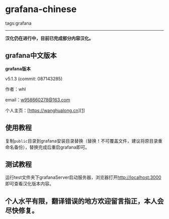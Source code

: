 # grafana-chinese

tags:grafana

---

**汉化仍在进行中，目前已完成部分内容汉化。**

## grafana中文版本

**grafana版本**

v5.1.3 (commit: 087143285)


作者：whl

email：w958660278@163.com

个人主页：[https://wanghualong.cn][1]

## 使用教程

复制`public`目录到grafana安装目录替换（替换！不可覆盖文件，建议将原目录重命名备份），替换完成后重启grafana即可。


## 测试教程

运行test文件夹下grafanaServer启动服务器，浏览器打开[http://localhost:3000][2]即可查看汉化版本内容。


## 个人水平有限，翻译错误的地方欢迎留言指正，本人会尽快修复。

  [1]: https://wanghualong.cn
  [2]: http://localhost:3000


